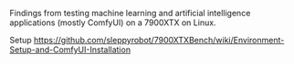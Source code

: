 Findings from testing machine learning and artificial intelligence applications (mostly ComfyUI) on a 7900XTX on Linux.

Setup
https://github.com/sleppyrobot/7900XTXBench/wiki/Environment-Setup-and-ComfyUI-Installation
